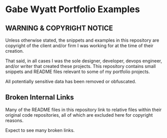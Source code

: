 # Gabe Wyatt Portfolio Examples

## WARNING & COPYRIGHT NOTICE

Unless otherwise stated, the snippets and examples in this repository are copyright of the client and/or firm I was working for at the time of their creation.

That said, in all cases I was the sole designer, developer, devops engineer, and/or writer that created these projects. This repository contains small snippets and README files relevant to some of my portfolio projects.

All potentially sensitive data has been removed or obfuscated.

## Broken Internal Links

Many of the README files in this repository link to relative files within their original code repositories, all of which are excluded here for copyright reasons.

Expect to see many broken links.
